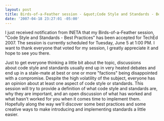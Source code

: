 ```yaml
---
layout: post
title: Birds-of-a-Feather session - &quot;Code Style and Standards - Best Practices&quot;
date: '2007-04-18 23:27:01 -05:00'
---
```


I just received notification from INETA that my Birds-of-a-Feather session, "Code Style and Standards - Best Practices" has been accepted for TechEd 2007. The session is currently scheduled for Tuesday, June 5 at 1:00 PM. I want to thank everyone that voted for my session, I greatly appreciate it and hope to see you there.

Just to get everyone thinking a little bit about the topic, discussions about code style and standards usually end up in very heated debates and end up in a stale-mate at best or one or more "factions" being disappointed with a compromise. Despite the high volatility of the subject, everyone has an opinion about at least one aspect of code style or standards. This session will try to provide a definition of what code style and standards are, why they are important, and an open discussion of what has worked and what hasn't worked for you when it comes time to implement them. Hopefully along the way we'll discover some best practices and some creative ways to make introducing and implementing standards a little easier.
